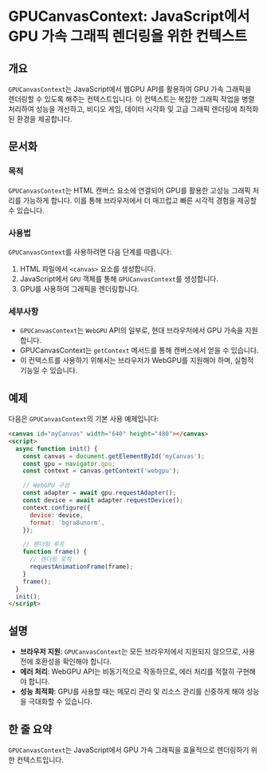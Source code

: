 <!--
Meta Description: # GPUCanvasContext: JavaScript에서 GPU 가속 그래픽 렌더링을 위한 컨텍스트 ## 개요 `GPUCanvasContext`는 JavaScript에서 웹GPU API를 활용하여 GPU 가속 그래픽을 렌더링할 수 있도록 해주는 컨텍스트입니다. 이 컨...
Meta Keywords: gpucanvascontext, gpu, canvas, const, javascript에서
-->

# GPUCanvasContext: JavaScript에서 GPU 가속 그래픽 렌더링을 위한 컨텍스트

## 개요
`GPUCanvasContext`는 JavaScript에서 웹GPU API를 활용하여 GPU 가속 그래픽을 렌더링할 수 있도록 해주는 컨텍스트입니다. 이 컨텍스트는 복잡한 그래픽 작업을 병렬 처리하여 성능을 개선하고, 비디오 게임, 데이터 시각화 및 고급 그래픽 렌더링에 최적화된 환경을 제공합니다.

## 문서화
### 목적
`GPUCanvasContext`는 HTML 캔버스 요소에 연결되어 GPU를 활용한 고성능 그래픽 처리를 가능하게 합니다. 이를 통해 브라우저에서 더 매끄럽고 빠른 시각적 경험을 제공할 수 있습니다.

### 사용법
`GPUCanvasContext`를 사용하려면 다음 단계를 따릅니다:

1. HTML 파일에서 `<canvas>` 요소를 생성합니다.
2. JavaScript에서 `GPU` 객체를 통해 `GPUCanvasContext`를 생성합니다.
3. GPU를 사용하여 그래픽을 렌더링합니다.

### 세부사항
- `GPUCanvasContext`는 `WebGPU` API의 일부로, 현대 브라우저에서 GPU 가속을 지원합니다.
- GPUCanvasContext는 `getContext` 메서드를 통해 캔버스에서 얻을 수 있습니다.
- 이 컨텍스트를 사용하기 위해서는 브라우저가 WebGPU를 지원해야 하며, 실험적 기능일 수 있습니다.

## 예제
다음은 `GPUCanvasContext`의 기본 사용 예제입니다:

```html
<canvas id="myCanvas" width="640" height="480"></canvas>
<script>
  async function init() {
    const canvas = document.getElementById('myCanvas');
    const gpu = navigator.gpu;
    const context = canvas.getContext('webgpu');

    // WebGPU 구성
    const adapter = await gpu.requestAdapter();
    const device = await adapter.requestDevice();
    context.configure({
      device: device,
      format: 'bgra8unorm',
    });

    // 렌더링 루프
    function frame() {
      // 렌더링 로직
      requestAnimationFrame(frame);
    }
    frame();
  }
  init();
</script>
```

## 설명
- **브라우저 지원**: `GPUCanvasContext`는 모든 브라우저에서 지원되지 않으므로, 사용 전에 호환성을 확인해야 합니다.
- **에러 처리**: WebGPU API는 비동기적으로 작동하므로, 에러 처리를 적절히 구현해야 합니다.
- **성능 최적화**: GPU를 사용할 때는 메모리 관리 및 리소스 관리를 신중하게 해야 성능을 극대화할 수 있습니다.

## 한 줄 요약
`GPUCanvasContext`는 JavaScript에서 GPU 가속 그래픽을 효율적으로 렌더링하기 위한 컨텍스트입니다.